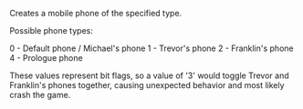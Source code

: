 Creates a mobile phone of the specified type.

Possible phone types:

0 - Default phone / Michael's phone
1 - Trevor's phone
2 - Franklin's phone
4 - Prologue phone

These values represent bit flags, so a value of '3' would toggle Trevor and Franklin's phones together, causing unexpected behavior and most likely crash the game.